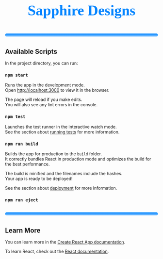 <h1 style="text-align: center; font-family: 'Arial Rounded MT Bold'; font-size: 3rem; color: #0084FF"> Sapphire Designs </h1>
<br/>
<div style="width: 100%; height: 10px; background: linear-gradient(to bottom, #0084FF, #81C2FF); border-radius: 1rem;" />
<br/>



## Available Scripts

In the project directory, you can run:

### `npm start`

Runs the app in the development mode.\
Open [http://localhost:3000](http://localhost:3000) to view it in the browser.

The page will reload if you make edits.\
You will also see any lint errors in the console.

### `npm test`

Launches the test runner in the interactive watch mode.\
See the section about [running tests](https://facebook.github.io/create-react-app/docs/running-tests) for more information.

### `npm run build`

Builds the app for production to the `build` folder.\
It correctly bundles React in production mode and optimizes the build for the best performance.

The build is minified and the filenames include the hashes.\
Your app is ready to be deployed!

See the section about [deployment](https://facebook.github.io/create-react-app/docs/deployment) for more information.

### `npm run eject`

<br/>
<div style="width: 100%; height: 10px; background: linear-gradient(to bottom, #0084FF, #81C2FF); border-radius: 1rem;" />
<br/>


## Learn More

You can learn more in the [Create React App documentation](https://facebook.github.io/create-react-app/docs/getting-started).

To learn React, check out the [React documentation](https://reactjs.org/).
